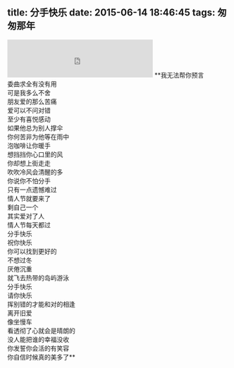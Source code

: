 title: 分手快乐
date: 2015-06-14 18:46:45
tags: 匆匆那年
---
<iframe frameborder="no" border="0" marginwidth="0" marginheight="0" width=330 height=86 src="http://music.163.com/outchain/player?type=2&id=254309&auto=0&height=66"></iframe>
**我无法帮你预言<br>
委曲求全有没有用<br>
可是我多么不舍<br>
朋友爱的那么苦痛<br>
爱可以不问对错<br>
至少有喜悦感动<br>
如果他总为别人撑伞<br>
你何苦非为他等在雨中<br>
泡咖啡让你暖手<br>
想挡挡你心口里的风<br>
你却想上街走走<br>
吹吹冷风会清醒的多<br>
你说你不怕分手<br>
只有一点遗憾难过<br>
情人节就要来了<br>
剩自己一个<br>
其实爱对了人<br>
情人节每天都过<br>
分手快乐<br>
祝你快乐<br>
你可以找到更好的<br>
不想过冬<br>
厌倦沉重<br>
就飞去热带的岛屿游泳<br>
分手快乐<br>
请你快乐<br>
挥别错的才能和对的相逢<br>
离开旧爱<br>
像坐慢车<br>
看透彻了心就会是晴朗的<br>
没人能把谁的幸福没收<br>
你发誓你会活的有笑容<br>
你自信时候真的美多了**